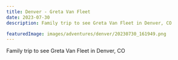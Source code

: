 ```yaml
---
title: Denver - Greta Van Fleet
date: 2023-07-30
description: Family trip to see Greta Van Fleet in Denver, CO

featuredImage: images/adventures/denver/20230730_161949.png
---
```


Family trip to see Greta Van Fleet in Denver, CO
